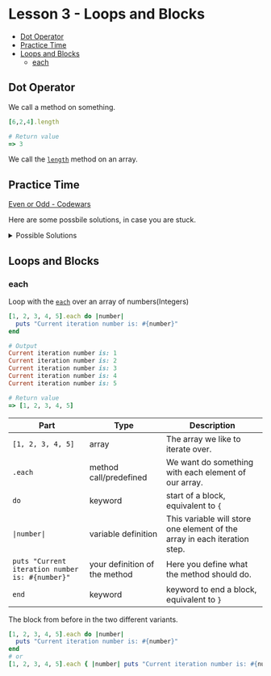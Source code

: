 # Lesson 3 - Loops and Blocks

  - [Dot Operator](#dot-operator)
  - [Practice Time](#practice-time)
  - [Loops and Blocks](#loops-and-blocks)
    - [each](#each)

## Dot Operator

We call a method on something. 
```ruby
[6,2,4].length

# Return value
=> 3
```

We call the [`length`](https://rubyapi.org/2.7/o/array#method-i-length) method on an array. 

## Practice Time

[Even or Odd - Codewars](https://www.codewars.com/kata/53da3dbb4a5168369a0000fe)

Here are some possbile solutions, in case you are stuck.
<details>
<summary>Possible Solutions</summary>

Solution with what you learned so far

```ruby
def even_or_odd(number)
  # calculate the module of number,
  # if rest is 0 the number must be even, if not odd.
  if(number % 2 == 0)
    'Even'
  else
    'Odd'
  end
end
```
or use a method Ruby already has defined for us: [even?](https://rubyapi.org/2.7/o/integer#method-i-even-3F)

```ruby
def even_or_odd(number)
  # Ruby already has the logic implemented, as you can see by clicking the link above.
  if(number.even?)
    return 'Even'
  end
  'Odd'
end
```

</details>

## Loops and Blocks

### each

Loop with the [`each`](https://rubyapi.org/2.7/o/array#method-i-each) over an array of numbers(Integers)
```ruby
[1, 2, 3, 4, 5].each do |number|
  puts "Current iteration number is: #{number}"
end

# Output
Current iteration number is: 1
Current iteration number is: 2
Current iteration number is: 3
Current iteration number is: 4
Current iteration number is: 5

# Return value
=> [1, 2, 3, 4, 5]
```

|Part|Type|Description|
|-|-|-|
|`[1, 2, 3, 4, 5]`|array|The array we like to iterate over.|
|`.each`|method call/predefined|We want do something with each element of our array.|
|`do`|keyword|start of a block, equivalent to `{`|
|`\|number\|`|variable definition|This variable will store one element of the array in each iteration step.|
|`puts "Current iteration number is: #{number}"`|your definition of the method|Here you define what the method should do.|
|`end`|keyword|keyword to end a block, equivalent to `}`|

The block from before in the two different variants.
```ruby
[1, 2, 3, 4, 5].each do |number|
  puts "Current iteration number is: #{number}"
end
# or
[1, 2, 3, 4, 5].each { |number| puts "Current iteration number is: #{number}" }
```
